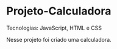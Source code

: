# Projeto-Calculadora

Tecnologias:
JavaScript, HTML e CSS

Nesse projeto foi criado uma calculadora.
